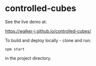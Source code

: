 # controlled-cubes

See the live demo at:

<https://walker-j.github.io/controlled-cubes/>


To build and deploy locally - clone and run:

``npm start``

in the project directory.
